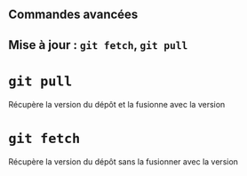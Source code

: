## Commandes avancées

## Mise à jour : `git fetch`, `git pull`

# `git pull`
Récupère la version du dépôt et la fusionne avec la version

# `git fetch`
Récupère la version du dépôt sans la fusionner avec la version